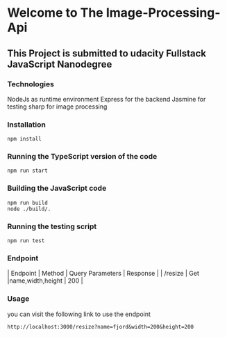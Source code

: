 # Welcome to The Image-Processing-Api 

## This Project is submitted to udacity Fullstack JavaScript Nanodegree

### Technologies

NodeJs as runtime environment
Express for the backend
Jasmine for testing
sharp for image processing

### Installation 

	npm install

### Running the TypeScript version of the code

	npm run start

### Building the JavaScript code 

	npm run build 
	node ./build/.

### Running the testing script

	npm run test

### Endpoint

| Endpoint | Method | Query Parameters | Response |
| /resize  | Get	  |name,width,height | 200      |

### Usage

you can visit the following link to use the endpoint

	http://localhost:3000/resize?name=fjord&width=200&height=200




 